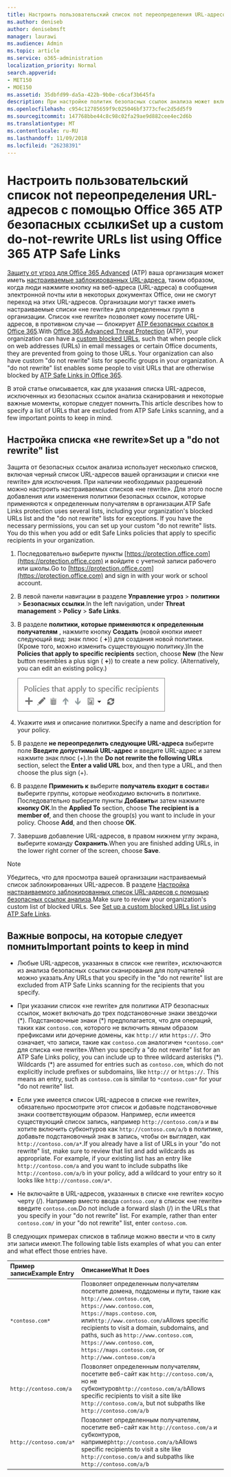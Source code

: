 ```yaml
---
title: Настроить пользовательский список not переопределения URL-адресов с помощью Office 365 ATP безопасных ссылки
ms.author: deniseb
author: denisebmsft
manager: laurawi
ms.audience: Admin
ms.topic: article
ms.service: o365-administration
localization_priority: Normal
search.appverid:
- MET150
- MOE150
ms.assetid: 35dbfd99-da5a-422b-9b0e-c6caf3b645fa
description: При настройке политик безопасных ссылок анализа может включать действие переопределения не "список URL-адресов, чтобы включить некоторые пользователи в вашей организации на сайтах, которые включены в список.
ms.openlocfilehash: c954c12785659f9c025046bf3773cfec2d5dd5f9
ms.sourcegitcommit: 147768bbe44c8c98c02fa29ae9d882cee4ec2d6b
ms.translationtype: MT
ms.contentlocale: ru-RU
ms.lasthandoff: 11/09/2018
ms.locfileid: "26238391"
---
```

# <a name="set-up-a-custom-do-not-rewrite-urls-list-using-office-365-atp-safe-links"></a><span data-ttu-id="07566-103">Настроить пользовательский список not переопределения URL-адресов с помощью Office 365 ATP безопасных ссылки</span><span class="sxs-lookup"><span data-stu-id="07566-103">Set up a custom do-not-rewrite URLs list using Office 365 ATP Safe Links</span></span>

<span data-ttu-id="07566-p101">[Защиту от угроз для Office 365 Advanced](office-365-atp.md) (ATP) ваша организация может иметь [настраиваемые заблокированных URL-адреса](set-up-a-custom-blocked-urls-list-wtih-atp.md), таким образом, когда люди нажмите кнопку на веб-адреса (URL-адреса) в сообщения электронной почты или в некоторых документах Office, они не смогут переход на этих URL-адресов. Организации могут также иметь настраиваемые списки «не rewrite» для определенных групп в организации. Список «не rewrite» позволяет кому посетите URL-адресов, в противном случае — блокирует [ATP безопасных ссылок в Office 365](atp-safe-links.md).</span><span class="sxs-lookup"><span data-stu-id="07566-p101">With [Office 365 Advanced Threat Protection](office-365-atp.md) (ATP), your organization can have a [custom blocked URLs](set-up-a-custom-blocked-urls-list-wtih-atp.md), such that when people click on web addresses (URLs) in email messages or certain Office documents, they are prevented from going to those URLs. Your organization can also have custom "do not rewrite" lists for specific groups in your organization. A "do not rewrite" list enables some people to visit URLs that are otherwise blocked by [ATP Safe Links in Office 365](atp-safe-links.md).</span></span> 
  
<span data-ttu-id="07566-107">В этой статье описывается, как для указания списка URL-адресов, исключенных из безопасных ссылок анализа сканирования и некоторые важные моменты, которые следует помнить.</span><span class="sxs-lookup"><span data-stu-id="07566-107">This article describes how to specify a list of URLs that are excluded from ATP Safe Links scanning, and a few important points to keep in mind.</span></span>

## <a name="set-up-a-do-not-rewrite-list"></a><span data-ttu-id="07566-108">Настройка списка «не rewrite»</span><span class="sxs-lookup"><span data-stu-id="07566-108">Set up a "do not rewrite" list</span></span>

<span data-ttu-id="07566-p102">Защита от безопасных ссылок анализа использует несколько списков, включая черный список URL-адресов вашей организации и списки «не rewrite» для исключения. При наличии необходимых разрешений можно настроить настраиваемых списков «не rewrite». Для этого после добавления или изменения политики безопасных ссылок, которые применяются к определенным получателям в организации.</span><span class="sxs-lookup"><span data-stu-id="07566-p102">ATP Safe Links protection uses several lists, including your organization's blocked URLs list and the "do not rewrite" lists for exceptions. If you have the necessary permissions, you can set up your custom "do not rewrite" lists. You do this when you add or edit Safe Links policies that apply to specific recipients in your organization.</span></span> 
  
1. <span data-ttu-id="07566-112">Последовательно выберите пункты [https://protection.office.com](https://protection.office.com) и войдите с учетной записи рабочего или школы.</span><span class="sxs-lookup"><span data-stu-id="07566-112">Go to [https://protection.office.com](https://protection.office.com) and sign in with your work or school account.</span></span> 
    
2. <span data-ttu-id="07566-113">В левой панели навигации в разделе **Управление угроз** \> **политики** \> **Безопасных ссылки**.</span><span class="sxs-lookup"><span data-stu-id="07566-113">In the left navigation, under **Threat management** \> **Policy** \> **Safe Links**.</span></span>
    
3. <span data-ttu-id="07566-p103">В разделе **политики, которые применяются к определенным получателям** , нажмите кнопку **Создать** (новой кнопки имеет следующий вид: знак плюс ( **+**)) для создания новой политики. (Кроме того, можно изменить существующую политику.)</span><span class="sxs-lookup"><span data-stu-id="07566-p103">In the **Policies that apply to specific recipients** section, choose **New** (the New button resembles a plus sign ( **+**)) to create a new policy. (Alternatively, you can edit an existing policy.)</span></span>
    
    ![Нажмите кнопку Создать, чтобы добавить политику безопасных ссылки для конкретных электронной почты получателей](media/01073f42-3cec-4ddb-8c10-4d33ec434676.png)
  
4. <span data-ttu-id="07566-117">Укажите имя и описание политики.</span><span class="sxs-lookup"><span data-stu-id="07566-117">Specify a name and description for your policy.</span></span>
    
5. <span data-ttu-id="07566-118">В разделе **не переопределить следующие URL-адреса** выберите поле **Введите допустимый URL-адрес** и введите URL-адрес и затем нажмите знак плюс (+).</span><span class="sxs-lookup"><span data-stu-id="07566-118">In the **Do not rewrite the following URLs** section, select the **Enter a valid URL** box, and then type a URL, and then choose the plus sign (+).</span></span> 
    
6. <span data-ttu-id="07566-p104">В разделе **Применить к** выберите **получатель входит в состав**и выберите группы, которые необходимо включить в политике. Последовательно выберите пункты **Добавить**и затем нажмите **кнопку ОК**.</span><span class="sxs-lookup"><span data-stu-id="07566-p104">In the **Applied To** section, choose **The recipient is a member of**, and then choose the group(s) you want to include in your policy. Choose **Add**, and then choose **OK**.</span></span>
    
7. <span data-ttu-id="07566-121">Завершив добавление URL-адресов, в правом нижнем углу экрана, выберите команду **Сохранить**.</span><span class="sxs-lookup"><span data-stu-id="07566-121">When you are finished adding URLs, in the lower right corner of the screen, choose **Save**.</span></span>
    
> [!NOTE]
> <span data-ttu-id="07566-p105">Убедитесь, что для просмотра вашей организации настраиваемый список заблокированных URL-адресов. В разделе [Настройка настраиваемого заблокированных список URL-адресов с помощью безопасных ссылок анализа](set-up-a-custom-blocked-urls-list-wtih-atp.md).</span><span class="sxs-lookup"><span data-stu-id="07566-p105">Make sure to review your organization's custom list of blocked URLs. See [Set up a custom blocked URLs list using ATP Safe Links](set-up-a-custom-blocked-urls-list-wtih-atp.md).</span></span> 
  
## <a name="important-points-to-keep-in-mind"></a><span data-ttu-id="07566-124">Важные вопросы, на которые следует помнить</span><span class="sxs-lookup"><span data-stu-id="07566-124">Important points to keep in mind</span></span>

- <span data-ttu-id="07566-125">Любые URL-адресов, указанных в список «не rewrite», исключаются из анализа безопасных ссылки сканирования для получателей можно указать.</span><span class="sxs-lookup"><span data-stu-id="07566-125">Any URLs that you specify in the "do not rewrite" list are excluded from ATP Safe Links scanning for the recipients that you specify.</span></span>
 
- <span data-ttu-id="07566-p106">При указании список «не rewrite» для политики ATP безопасных ссылок, может включать до трех подстановочные знаки звездочки (\*). Подстановочные знаки (\*) предполагается, что для операций, таких как `contoso.com`, которого не включить явным образом префиксами или дочерние домены, как `http://` или `https://`. Это означает, что записи, такие как `contoso.com` аналогичен `*contoso.com*` для списка «не rewrite».</span><span class="sxs-lookup"><span data-stu-id="07566-p106">When you specify a "do not rewrite" list for an ATP Safe Links policy, you can include up to three wildcard asterisks (\*). Wildcards (\*) are assumed for entries such as `contoso.com`, which do not explicitly include prefixes or subdomains, like `http://` or `https://`. This means an entry, such as `contoso.com` is similar to `*contoso.com*` for your "do not rewrite" list.</span></span>

- <span data-ttu-id="07566-p107">Если уже имеется список URL-адресов в списке «не rewrite», обязательно просмотрите этот список и добавьте подстановочные знаки соответствующим образом. Например, если имеется существующий список запись, например `http://contoso.com/a` и вы хотите включить субконтуров как `http://contoso.com/a/b` в политике, добавьте подстановочный знак в запись, чтобы он выглядел, как `http://contoso.com/a*`.</span><span class="sxs-lookup"><span data-stu-id="07566-p107">If you already have a list of URLs in your "do not rewrite" list, make sure to review that list and add wildcards as appropriate. For example, if your existing list has an entry like `http://contoso.com/a` and you want to include subpaths like `http://contoso.com/a/b` in your policy, add a wildcard to your entry so it looks like `http://contoso.com/a*`.</span></span>
    
- <span data-ttu-id="07566-p108">Не включайте в URL-адресов, указанных в списке «не rewrite» косую черту (/). Например вместо ввода `contoso.com/` в список «не rewrite» введите `contoso.com`.</span><span class="sxs-lookup"><span data-stu-id="07566-p108">Do not include a forward slash (/) in the URLs that you specify in your "do not rewrite" list. For example, rather than enter `contoso.com/` in your "do not rewrite" list, enter `contoso.com`.</span></span>
    
<span data-ttu-id="07566-133">В следующих примерах списков в таблице можно ввести и что в силу эти записи имеют.</span><span class="sxs-lookup"><span data-stu-id="07566-133">The following table lists examples of what you can enter and what effect those entries have.</span></span>
    
|<span data-ttu-id="07566-134">**Пример записи**</span><span class="sxs-lookup"><span data-stu-id="07566-134">**Example Entry**</span></span>|<span data-ttu-id="07566-135">**Описание**</span><span class="sxs-lookup"><span data-stu-id="07566-135">**What It Does**</span></span>|
|:-----|:-----|
|`*contoso.com*`  <br/> |<span data-ttu-id="07566-136">Позволяет определенным получателям посетите домена, поддомены и пути, такие как `http://www.contoso.com`, `https://www.contoso.com`, `https://maps.contoso.com`, или`http://www.contoso.com/a`</span><span class="sxs-lookup"><span data-stu-id="07566-136">Allows specific recipients to visit a domain, subdomains, and paths, such as `http://www.contoso.com`, `https://www.contoso.com`, `https://maps.contoso.com`, or `http://www.contoso.com/a`</span></span>  <br/> |
|`http://contoso.com/a`  <br/> |<span data-ttu-id="07566-137">Позволяет определенным получателям, посетите веб-сайт как `http://contoso.com/a`, но не субконтуров`http://contoso.com/a/b`</span><span class="sxs-lookup"><span data-stu-id="07566-137">Allows specific recipients to visit a site like `http://contoso.com/a`, but not subpaths like `http://contoso.com/a/b`</span></span>  <br/> |
|`http://contoso.com/a*`  <br/> |<span data-ttu-id="07566-138">Позволяет определенным получателям, посетите веб-сайт как `http://contoso.com/a` и субконтуров, например`http://contoso.com/a/b`</span><span class="sxs-lookup"><span data-stu-id="07566-138">Allows specific recipients to visit a site like `http://contoso.com/a` and subpaths like `http://contoso.com/a/b`</span></span>  <br/> |
   
 